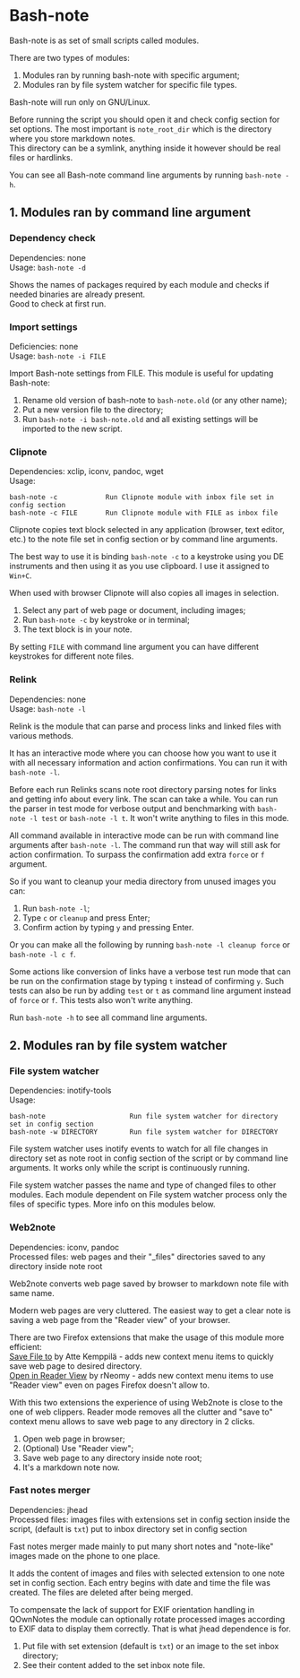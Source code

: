# Bash-note

Bash-note is as set of small scripts called modules.

There are two types of modules:  
1) Modules ran by running bash-note with specific argument;  
2) Modules ran by file system watcher for specific file types.

Bash-note will run only on GNU/Linux.

Before running the script you should open it and check config section for set options. The most important is `note_root_dir` which is the directory where you store markdown notes.  
This directory can be a symlink, anything inside it however should be real files or hardlinks.

You can see all Bash-note command line arguments by running `bash-note -h`.

## 1. Modules ran by command line argument 

### Dependency check
Dependencies: none  
Usage: `bash-note -d`

Shows the names of packages required by each module and checks if needed binaries are already present.  
Good to check at first run.

### Import settings
Deficiencies: none  
Usage: `bash-note -i FILE` 

Import Bash-note settings from FILE. This module is useful for updating Bash-note:  
1) Rename old version of bash-note to `bash-note.old` (or any other name);  
2) Put a new version file to the directory;  
3) Run `bash-note -i bash-note.old` and all existing settings will be imported to the new script.

### Clipnote
Dependencies: xclip, iconv, pandoc, wget  
Usage: 
```
bash-note -c            Run Clipnote module with inbox file set in config section
bash-note -c FILE       Run Clipnote module with FILE as inbox file
``` 

Clipnote copies text block selected in any application (browser, text editor, etc.) to the note file set in config section or by command line arguments. 

The best way to use it is binding `bash-note -c` to a keystroke using you DE instruments and then using it as you use clipboard. I use it assigned to `Win+C`.

When used with browser Clipnote will also copies all images in selection.

1) Select any part of web page or document, including images;  
2) Run `bash-note -c` by keystroke or in terminal;  
3) The text block is in your note. 

By setting `FILE` with command line argument you can have different keystrokes for different note files.

### Relink
Dependencies: none  
Usage: `bash-note -l`

Relink is the module that can parse and process links and linked files with various methods. 

It has an interactive mode where you can choose how you want to use it with all necessary information and action confirmations. You can run it with `bash-note -l`. 

Before each run Relinks scans note root directory parsing notes for links and getting info about every link. The scan can take a while. You can run the parser in test mode for verbose output and benchmarking with `bash-note -l test` or `bash-note -l t`. It won't write anything to files in this mode.

All command available in interactive mode can be run with command line arguments after `bash-note -l`. The command run that way will still ask for action confirmation. To surpass the confirmation add extra `force` or `f` argument.

So if you want to cleanup your media directory from unused images you can:  
1) Run `bash-note -l`;  
2) Type `c` or `cleanup` and press Enter;  
3) Confirm action by typing `y` and pressing Enter.

Or you can make all the following by running `bash-note -l cleanup force` or `bash-note -l c f`.

Some actions like conversion of links have a verbose test run mode that can be run on the confirmation stage by typing `t` instead of confirming `y`. Such tests can also be run by adding `test` or `t` as command line argument instead of `force` or `f`. This tests also won't write anything.

Run `bash-note -h` to see all command line arguments.

## 2. Modules ran by file system watcher

### File system watcher
Dependencies: inotify-tools  
Usage: 
```
bash-note                     Run file system watcher for directory set in config section 
bash-note -w DIRECTORY        Run file system watcher for DIRECTORY
```

File system watcher uses inotify events to watch for all file changes in directory set as note root in config section of the script or by command line arguments. It works only while the script is continuously running.

File system watcher passes the name and type of changed files to other modules. Each module dependent on File system watcher process only the files of specific types. More info on this modules below.

### Web2note
Dependencies: iconv, pandoc  
Processed files: web pages and their "_files" directories saved to any directory inside note root

Web2note converts web page saved by browser to markdown note file with same name. 

Modern web pages are very cluttered. The easiest way to get a clear note is saving a web page from the "Reader view" of your browser.

There are two Firefox extensions that make the usage of this module more efficient:  
[Save File to](https://addons.mozilla.org/ru/firefox/addon/save-file-to/) by Atte Kemppilä - adds new context menu items to quickly save web page to desired directory.  
[Open in Reader View](https://addons.mozilla.org/ru/firefox/addon/reader-view/) by rNeomy - adds new context menu items to use "Reader view" even on pages Firefox doesn't allow to. 

With this two extensions the experience of using Web2note is close to the one of web clippers. Reader mode removes all the clutter and "save to" context menu allows to save web page to any directory in 2 clicks.

1) Open web page in browser;  
2) (Optional) Use "Reader view";  
3) Save web page to any directory inside note root;  
4) It's a markdown note now.

### Fast notes merger
Dependencies: jhead  
Processed files: images files with extensions set in config section inside the script, (default is `txt`) put to inbox directory set in config section

Fast notes merger made mainly to put many short notes and "note-like" images made on the phone to one place. 

It adds the content of images and files with selected extension to one note set in config section. Each entry begins with date and time the file was created. The files are deleted after being merged.

To compensate the lack of support for EXIF orientation handling in QOwnNotes the module can optionally rotate processed images according to EXIF data to display them correctly. That is what jhead dependence is for.

1) Put file with set extension (default is `txt`) or an image to the set inbox directory;  
2) See their content added to the set inbox note file.
